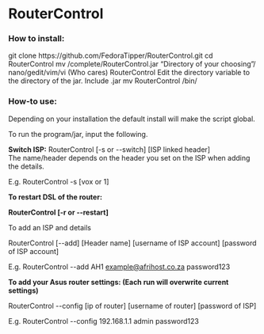 <h1>RouterControl</h1>

<h3>How to install:</h3>
git clone https://github.com/FedoraTipper/RouterControl.git
cd RouterControl
mv /complete/RouterControl.jar “Directory of your choosing”/
nano/gedit/vim/vi (Who cares) RouterControl
Edit the directory variable to the directory of the jar. Include .jar
mv RouterControl /bin/

<h3>How-to use:</h3>
Depending on your installation the default install will make the script global.

To run the program/jar, input the following.

<b>Switch ISP:</b>
RouterControl [-s or --switch] [ISP linked header]		
The name/header depends on the header you set on the ISP when adding the details.

E.g. RouterControl -s [vox or 1]

<b>To restart DSL of the router:</b>

<b>RouterControl [-r or --restart]</b>

To add an ISP and details

RouterControl [--add] [Header name] [username of ISP account] [password of ISP account]

E.g. RouterControl --add AH1 example@afrihost.co.za password123

<b>To add your Asus router settings: (Each run will overwrite current settings)</b>

RouterControl --config [ip of router] [username of router] [password of ISP]

E.g. RouterControl --config 192.168.1.1 admin password123

